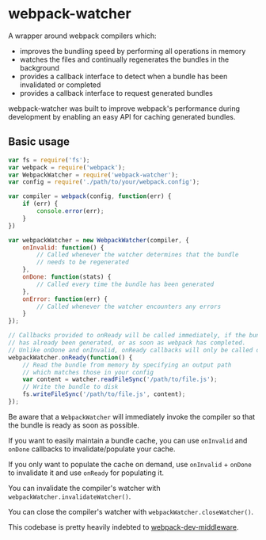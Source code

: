 # webpack-watcher

A wrapper around webpack compilers which:
- improves the bundling speed by performing all operations in memory
- watches the files and continually regenerates the bundles in the background
- provides a callback interface to detect when a bundle has been invalidated or completed
- provides a callback interface to request generated bundles

webpack-watcher was built to improve webpack's performance during development by
enabling an easy API for caching generated bundles.

## Basic usage

```javascript
var fs = require('fs');
var webpack = require('webpack');
var WebpackWatcher = require('webpack-watcher');
var config = require('./path/to/your/webpack.config');

var compiler = webpack(config, function(err) {
	if (err) {
		console.error(err);
	}
})

var webpackWatcher = new WebpackWatcher(compiler, {
	onInvalid: function() {
		// Called whenever the watcher determines that the bundle
		// needs to be regenerated
	},
	onDone: function(stats) {
		// Called every time the bundle has been generated
	},
	onError: function(err) {
		// Called whenever the watcher encounters any errors
	}
});

// Callbacks provided to onReady will be called immediately, if the bundle
// has already been generated, or as soon as webpack has completed.
// Unlike onDone and onInvalid, onReady callbacks will only be called once
webpackWatcher.onReady(function() {
	// Read the bundle from memory by specifying an output path
	// which matches those in your config
	var content = watcher.readFileSync('/path/to/file.js');
	// Write the bundle to disk
	fs.writeFileSync('/path/to/file.js', content);
});
```

Be aware that a `WebpackWatcher` will immediately invoke the compiler so that
the bundle is ready as soon as possible.

If you want to easily maintain a bundle cache, you can use `onInvalid` and `onDone`
callbacks to invalidate/populate your cache.

If you only want to populate the cache on demand, use `onInvalid` + `onDone` to
invalidate it and use `onReady` for populating it.

You can invalidate the compiler's watcher with `webpackWatcher.invalidateWatcher()`.

You can close the compiler's watcher with `webpackWatcher.closeWatcher()`.

This codebase is pretty heavily indebted to
[webpack-dev-middleware](https://github.com/webpack/webpack-dev-middleware).

